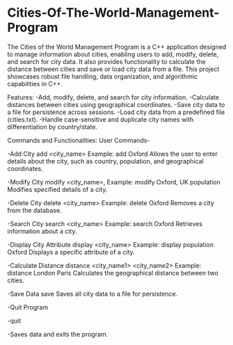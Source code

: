 # Cities-Of-The-World-Management-Program

The Cities of the World Management Program is a C++ application designed to manage information about cities, enabling users to add, modify, delete, and search for city data. It also provides functionality to calculate the distance between cities and save or load city data from a file. This project showcases robust file handling, data organization, and algorithmic capabilities in C++.

Features:
-Add, modify, delete, and search for city information.
-Calculate distances between cities using geographical coordinates.
-Save city data to a file for persistence across sessions.
-Load city data from a predefined file (cities.txt).
-Handle case-sensitive and duplicate city names with differentiation by country/state.


Commands and Functionalities:
User Commands-

-Add City
add <city_name>
Example: add Oxford
Allows the user to enter details about the city, such as country, population, and geographical coordinates.

-Modify City
modify <city_name>, <country> <attribute>
Example: modify Oxford, UK population
Modifies specified details of a city.

-Delete City
delete <city_name>
Example: delete Oxford
Removes a city from the database.

-Search City
search <city_name>
Example: search Oxford
Retrieves information about a city.

-Display City Attribute
display <field> <city_name>
Example: display population Oxford
Displays a specific attribute of a city.

-Calculate Distance
distance <city_name1> <city_name2>
Example: distance London Paris
Calculates the geographical distance between two cities.

-Save Data
save
Saves all city data to a file for persistence.

-Quit Program

-quit

-Saves data and exits the program.

